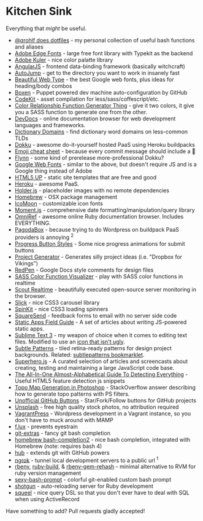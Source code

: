 # Kitchen Sink
Everything that *might* be useful.

- [@qrohlf does dotfiles](https://github.com/qrohlf/dotfiles) - my personal collection of useful bash functions and aliases
- [Adobe Edge Fonts](https://edgewebfonts.adobe.com/index) - large free font library with Typekit as the backend
- [Adobe Kuler](https://kuler.adobe.com) - nice color palatte library
- [AngularJS](http://angularjs.org) - frontend data-binding framework (basically witchcraft)
- [AutoJump](https://github.com/joelthelion/autojump) - get to the directory you want to work in insanely fast
- [Beautiful Web Type](http://hellohappy.org/beautiful-web-type/) - the best Google web fonts, plus ideas for heading/body combos
- [Boxen](https://boxen.github.com) - Puppet powered dev machine auto-configuration by GitHub
- [CodeKit](https://incident57.com/codekit/) - asset compilation for less/sass/coffescript/etc.
- [Color Relationship Function Generator Thing](http://ethanmuller.github.io/sass-color-function-generator-thing/) - give it two colors, it give you a SASS function to generate one from the other.
- [DevDocs](http://devdocs.io) - online documentation browser for web development languages and frameworks.
- [Dictionary Domains](http://www.dictionarydomains.co) - find dictionary word domains on less-common TLDs
- [Dokku](https://github.com/progrium/dokku) - awesome do-it-yourself hosted PaaS using Heroku buildpacks
- [Emoji cheat sheet](http://www.emoji-cheat-sheet.com) - because every commit message should include a :panda_face:
- [Flynn](https://flynn.io) - some kind of prerelease more-professional Dokku?
- [Google Web Fonts](https://www.google.com/fonts) - similar to the above, but doesn't require JS and is a Google thing instead of Adobe
- [HTML5 UP](http://html5up.net) - static site templates that are free and good
- [Heroku](https://www.heroku.com) - awesome PaaS.
- [Holder.js](http://imsky.github.io/holder/) - placeholder images with no remote dependencies
- [Homebrew](http://brew.sh) - OSX package management
- [IcoMoon](http://icomoon.io) - customizable icon fonts
- [Moment.js](http://momentjs.com) - comprehensive date formatting/manipulation/query library
- [OmniRef](http://www.omniref.com) - awesome online Ruby documentation browser. Includes EVERYTHING.
- [PagodaBox](https://pagodabox.com) - because trying to do Wordpress on buildpack PaaS providers is annoying <sup>2</sup>
- [Progress Button Styles](http://tympanus.net/Development/ProgressButtonStyles/) - Some nice progress animations for submit buttons
- [Project Generator](http://projectgenerator.herokuapp.com) - Generates silly project ideas (i.e. "Dropbox for Vikings")
- [RedPen](https://redpen.io) - Google Docs style comments for design files
- [SASS Color Function Visualizer](http://sassme.arc90.com) - play with SASS color functions in realtime
- [Scout Realtime](http://scoutapp.github.io/scout_realtime/) - beautifully executed open-source server monitoring in the browser.
- [Slick](http://kenwheeler.github.io/slick/) - nice CSS3 carousel library
- [SpinKit](http://tobiasahlin.com/spinkit/) - nice CSS3 loading spinners
- [SquareSend](https://squaresend.com) - feedback forms to email with no server side code
- [Static Apps Field Guide](http://www.staticapps.org) - A set of articles about writing JS-powered static apps.
- [Sublime Text 3](http://www.sublimetext.com/3) - my weapon of choice when it comes to editing text files. Modified to use an [icon that isn't ugly](http://dribbble.com/shots/311515-A-Sublime-Text-2-Icon-that-is-less-horrible).
- [Subtle Patterns](http://subtlepatterns.com) - tiled retina-ready patterns for design project backgrounds. Related: [subtlepatterns bookmarklet](http://bradjasper.com/subtle-patterns-bookmarklet/#.UxvLKNwwfXk).
- [Superhero.js](http://superherojs.com) - A curated selection of articles and screencasts about creating, testing and maintaining a large JavaScript code base.
- [The All-In-One Almost-Alphabetical Guide To Detecting Everything](http://diveintohtml5.info/everything.html) - Useful HTML5 feature detection js snippets
- [Topo Map Generation in Photoshop](http://graphicdesign.stackexchange.com/questions/19708/how-can-i-create-a-wood-topographical-map-texture-in-photoshop-or-illustrator) - StackOverflow answer describing how to generate topo patterns with PS filters.
- [Unofficial GitHub Buttons](http://ghbtns.com) - Star/Fork/Follow buttons for GitHub projects
- [Unsplash](http://unsplash.com) - free high quality stock photos, no attribution required
- [VagrantPress](http://vagrantpress.org) - Wordpress development in a Vagrant instance, so you don't have to muck around with MAMP
- [f.lux](http://justgetflux.com) - prevents eyestrain
- [git-extras](https://github.com/visionmedia/git-extras) - fancy git bash completion
- [homebrew bash-completion2](https://github.com/Homebrew/homebrew-versions/blob/master/bash-completion2.rb) - nice bash completion, integrated with Homebrew (note: requires bash 4)
- [hub](https://github.com/github/hub) - extends git with GitHub powers
- [ngrok](https://ngrok.com) - tunnel local development servers to a public url <sup>1</sup>
- [rbenv](https://github.com/sstephenson/rbenv), [ruby-build](https://github.com/sstephenson/ruby-build), & [rbenv-gem-rehash](https://github.com/sstephenson/rbenv-gem-rehash) - minimal alternative to RVM for ruby version management
- [sexy-bash-prompt](https://github.com/twolfson/sexy-bash-prompt) - colorful git-enabled custom bash prompt
- [shotgun](https://github.com/rtomayko/shotgun) - auto-reloading server for Ruby development
- [squeel](https://github.com/activerecord-hackery/squeel) - nice query DSL so that you don't ever have to deal with SQL when using ActiveRecord

Have something to add? Pull requests gladly accepted!